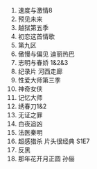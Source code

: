 1. 速度与激情8
2. 预见未来
3. 越狱第五季
4. 初恋这首情歌 
5. 第九区
6. 傲慢与偏见 迪丽热巴
7. 志明与春娇 1&2&3
8. 纪录片 河西走廊
9. 性爱大师第三季
12. 神奇女侠 
13. 记忆大师
14. 绣春刀1&2
15. 无证之罪
16. 白夜追凶
17. 法医秦明
18. 超感猎杀 片头很经典 S1E7
19. 反黑
20. 那年花开月正圆 孙俪